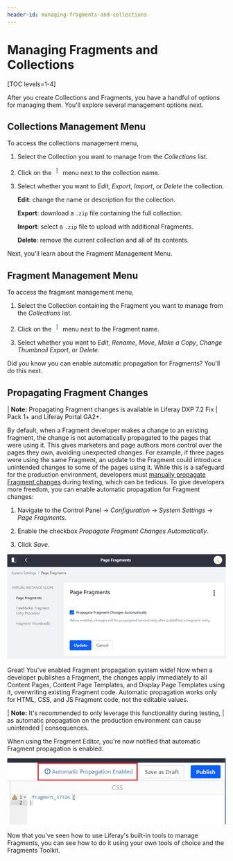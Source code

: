 ```yaml
---
header-id: managing-fragments-and-collections
---
```


# Managing Fragments and Collections

[TOC levels=1-4]

After you create Collections and Fragments, you have a handful of options for 
managing them. You'll explore several management options next.

## Collections Management Menu

To access the collections management menu,

1.  Select the Collection you want to manage from the *Collections* list.

2.  Click on the ![Actions](../../../images/icon-actions.png) menu next to the 
    collection name.
 
3.  Select whether you want to *Edit*, *Export*, *Import*, or *Delete* the
    collection.

    **Edit**: change the name or description for the collection.

    **Export**: download a `.zip` file containing the full collection.

    **Import**: select a `.zip` file to upload with additional Fragments.

    **Delete**: remove the current collection and all of its contents.

Next, you'll learn about the Fragment Management Menu.

## Fragment Management Menu

To access the fragment management menu,

1.  Select the Collection containing the Fragment you want to manage from the 
    *Collections* list.
 
2.  Click on the ![Actions](../../../images/icon-actions.png) menu next to the 
    Fragment name.

3.  Select whether you want to *Edit*, *Rename*, *Move*, *Make a Copy*, *Change 
    Thumbnail* *Export*, or *Delete*.

Did you know you can enable automatic propagation for Fragments? You'll do this
next.

## Propagating Fragment Changes

| **Note:** Propagating Fragment changes is available in Liferay DXP 7.2 Fix
| Pack 1+ and Liferay Portal GA2+.

By default, when a Fragment developer makes a change to an existing fragment,
the change is not automatically propagated to the pages that were using it. This
gives marketers and page authors more control over the pages they own, avoiding
unexpected changes. For example, if three pages were using the same Fragment, an
update to the Fragment could introduce unintended changes to some of the pages
using it. While this is a safeguard for the production environment, developers
must
[manually propagate Fragment changes](/docs/7-2/user/-/knowledge_base/u/propagation-of-changes)
during testing, which can be tedious. To give developers more freedom, you can
enable automatic propagation for Fragment changes:

1.  Navigate to the Control Panel &rarr; *Configuration* &rarr;
    *System Settings* &rarr; *Page Fragments*.

2.  Enable the checkbox *Propagate Fragment Changes Automatically*.

3.  Click *Save*.

![Figure 1: Once Fragment propagation is enabled, developers can automatically propagate Fragment changes to all pages using them.](../../../images/fragment-propagation.png)

Great! You've enabled Fragment propagation system wide! Now when a developer
publishes a Fragment, the changes apply immediately to all Content Pages,
Content Page Templates, and Display Page Templates using it, overwriting
existing Fragment code. Automatic propagation works only for HTML, CSS, and JS
Fragment code, not the editable values.

| **Note:** It's recommended to only leverage this functionality during testing,
| as automatic propagation on the production environment can cause unintended
| consequences.

When using the Fragment Editor, you're now notified that automatic Fragment
propagation is enabled.

![Figure 2: You're notified when automatic propagation is enabled.](../../../images/fragment-propagation-info.png)

Now that you've seen how to use Liferay's built-in tools to manage Fragments,
you can see how to do it using your own tools of choice and the Fragments
Toolkit.